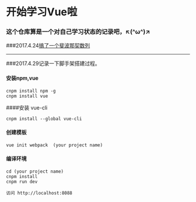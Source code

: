 ﻿# 开始学习Vue啦
### 这个仓库算是一个对自己学习状态的记录吧，↖(^ω^)↗
###2017.4.24[搞了一个斐波那契数列](https://catsuger.github.io/Learn-Vue/myVueAPP-1/MyVueAPP-1.html)
***
###2017.4.29记录一下脚手架搭建过程。

#### 安装npm,vue

```
cnpm install npm -g
cnpm install vue
```
####安装 vue-cli

```
cnpm install --global vue-cli

```
#### 创建模板

```
vue init webpack  (your project name)

```

#### 编译环境
```
cd (your project name)
cnpm install
cnpm run dev

访问 http://localhost:8088
```


